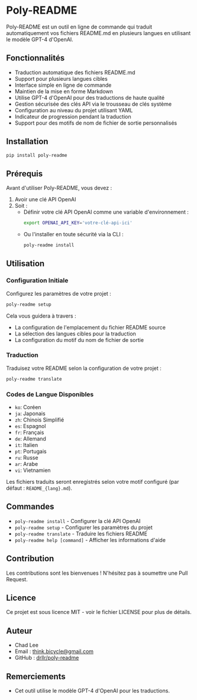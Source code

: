 # Poly-README

Poly-README est un outil en ligne de commande qui traduit automatiquement vos fichiers README.md en plusieurs langues en utilisant le modèle GPT-4 d'OpenAI.

## Fonctionnalités

- Traduction automatique des fichiers README.md
- Support pour plusieurs langues cibles
- Interface simple en ligne de commande
- Maintien de la mise en forme Markdown
- Utilise GPT-4 d'OpenAI pour des traductions de haute qualité
- Gestion sécurisée des clés API via le trousseau de clés système
- Configuration au niveau du projet utilisant YAML
- Indicateur de progression pendant la traduction
- Support pour des motifs de nom de fichier de sortie personnalisés

## Installation

```bash
pip install poly-readme
```

## Prérequis

Avant d'utiliser Poly-README, vous devez :

1. Avoir une clé API OpenAI
2. Soit :
   - Définir votre clé API OpenAI comme une variable d'environnement :
     ```bash
     export OPENAI_API_KEY='votre-clé-api-ici'
     ```
   - Ou l'installer en toute sécurité via la CLI :
     ```bash
     poly-readme install
     ```

## Utilisation

### Configuration Initiale

Configurez les paramètres de votre projet :

```bash
poly-readme setup
```

Cela vous guidera à travers :

- La configuration de l'emplacement du fichier README source
- La sélection des langues cibles pour la traduction
- La configuration du motif du nom de fichier de sortie

### Traduction

Traduisez votre README selon la configuration de votre projet :

```bash
poly-readme translate
```

### Codes de Langue Disponibles

- `ko`: Coréen
- `ja`: Japonais
- `zh`: Chinois Simplifié
- `es`: Espagnol
- `fr`: Français
- `de`: Allemand
- `it`: Italien
- `pt`: Portugais
- `ru`: Russe
- `ar`: Arabe
- `vi`: Vietnamien

Les fichiers traduits seront enregistrés selon votre motif configuré (par défaut : `README_{lang}.md`).

## Commandes

- `poly-readme install` - Configurer la clé API OpenAI
- `poly-readme setup` - Configurer les paramètres du projet
- `poly-readme translate` - Traduire les fichiers README
- `poly-readme help [command]` - Afficher les informations d'aide

## Contribution

Les contributions sont les bienvenues ! N'hésitez pas à soumettre une Pull Request.

## Licence

Ce projet est sous licence MIT - voir le fichier LICENSE pour plus de détails.

## Auteur

- Chad Lee
- Email : think.bicycle@gmail.com
- GitHub : [drllr/poly-readme](https://github.com/drllr/poly-readme)

## Remerciements

- Cet outil utilise le modèle GPT-4 d'OpenAI pour les traductions.